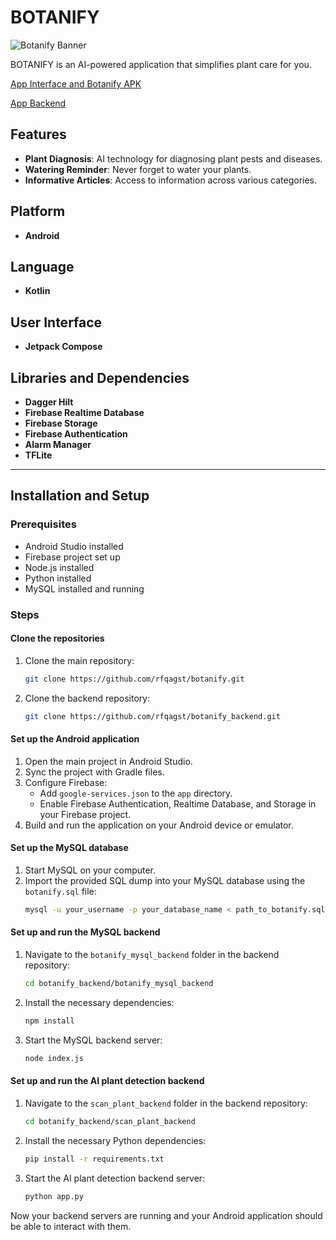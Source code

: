 
# BOTANIFY
![Botanify Banner](https://i.ibb.co.com/yp1kYLR/AI-powered-application-that-simplifies-plant-care-for-you-2.png)


BOTANIFY is an AI-powered application that simplifies plant care for you.

[App Interface and Botanify APK](https://drive.google.com/drive/folders/1mWePPQ1Bz7_U-v4ceGk_qANU9d6QOQ9K?usp=sharing)

[App Backend](https://github.com/rfqagst/botanify_backend)


## Features
- **Plant Diagnosis**: AI technology for diagnosing plant pests and diseases.
- **Watering Reminder**: Never forget to water your plants.
- **Informative Articles**: Access to information across various categories.

## Platform
- **Android**

## Language
- **Kotlin**

## User Interface
- **Jetpack Compose**

## Libraries and Dependencies
- **Dagger Hilt**
- **Firebase Realtime Database**
- **Firebase Storage**
- **Firebase Authentication**
- **Alarm Manager**
- **TFLite**

---

## Installation and Setup

### Prerequisites
- Android Studio installed
- Firebase project set up
- Node.js installed
- Python installed
- MySQL installed and running

### Steps

#### Clone the repositories

1. Clone the main repository:
    ```bash
    git clone https://github.com/rfqagst/botanify.git
    ```
2. Clone the backend repository:
    ```bash
    git clone https://github.com/rfqagst/botanify_backend.git
    ```

#### Set up the Android application

1. Open the main project in Android Studio.
2. Sync the project with Gradle files.
3. Configure Firebase:
    - Add `google-services.json` to the `app` directory.
    - Enable Firebase Authentication, Realtime Database, and Storage in your Firebase project.
4. Build and run the application on your Android device or emulator.

#### Set up the MySQL database

1. Start MySQL on your computer.
2. Import the provided SQL dump into your MySQL database using the `botanify.sql` file:
    ```bash
    mysql -u your_username -p your_database_name < path_to_botanify.sql
    ```

#### Set up and run the MySQL backend

1. Navigate to the `botanify_mysql_backend` folder in the backend repository:
    ```bash
    cd botanify_backend/botanify_mysql_backend
    ```
2. Install the necessary dependencies:
    ```bash
    npm install
    ```
3. Start the MySQL backend server:
    ```bash
    node index.js
    ```

#### Set up and run the AI plant detection backend

1. Navigate to the `scan_plant_backend` folder in the backend repository:
    ```bash
    cd botanify_backend/scan_plant_backend
    ```
2. Install the necessary Python dependencies:
    ```bash
    pip install -r requirements.txt
    ```
3. Start the AI plant detection backend server:
    ```bash
    python app.py
    ```

Now your backend servers are running and your Android application should be able to interact with them.
